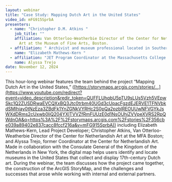 ```yaml
---
layout: webinar
title: "Case Study: Mapping Dutch Art in the United States"
video_id: mFG915SprbA
presenters:
  - name: "Christopher D.M. Atkins "
    job_title: ""
    affiliation: Van Otterloo-Weatherbie Director of the Center for Netherlandish
      Art at the Museum of Fine Arts, Boston.
  - affiliation: " Archivist and museum professional located in Southern Maryland "
    name: "Elizabeth Mathews-Kern "
  - affiliation: "JET Program Coordinator at the Massachusetts College of Art and Design "
    name: Alyssa Trejo
date: November 12, 2024
---
```

This hour-long webinar features the team behind the project “Mapping Dutch Art in the United States,” ([https://storymaps.arcgis.com/stories/...](https://www.youtube.com/redirect?event=video_description&redir_token=QUFFLUhqbU5pTU9sLUs5Vzh5VEpwSkc1Q2ZUSDRwaEVCQXxBQ3Jtc0trbm40UGd3cUpacFgzdEJERVE1TFNVbkdSMlhiay0tNzEza3ZBdFk1YnZGNkVYRHc2S0pQa2pzblREOUUwNFVGYkJsWXdDRms2cUxwb0liQ204YXlTVVZfRmFUUzE0d1NsOUhiZVVpeXVRS2RpQWdnOA&q=https%3A%2F%2Fstorymaps.arcgis.com%2Fstories%2F356cbe039a89402e837cacc8fccf216a&v=mFG915SprbA)) including Elizabeth Mathews-Kern, Lead Project Developer; Christopher Atkins, Van Otterloo-Weatherbie Director of the Center for Netherlandish Art at the MFA Boston; and Alyssa Trejo, former Coordinator at the Center for Netherlandish Art. Made in collaboration with the Consulate General of the Kingdom of the Netherlands in New York, the digital map helps users identify and locate museums in the United States that collect and display 17th-century Dutch art. During the webinar, the team discusses how the project came together, the construction of the ArcGIS StoryMap, and the challenges and successes that arose while working with internal and external partners.
